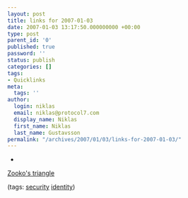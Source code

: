 ```yaml
---
layout: post
title: links for 2007-01-03
date: 2007-01-03 13:17:50.000000000 +00:00
type: post
parent_id: '0'
published: true
password: ''
status: publish
categories: []
tags:
- Quicklinks
meta:
  tags: ''
author:
  login: niklas
  email: niklas@protocol7.com
  display_name: Niklas
  first_name: Niklas
  last_name: Gustavsson
permalink: "/archives/2007/01/03/links-for-2007-01-03/"
---
```

- 
[Zooko's triangle](http://en.wikipedia.org/wiki/Zooko's_triangle)

(tags: [security](http://del.icio.us/protocol7/security) [identity](http://del.icio.us/protocol7/identity))
